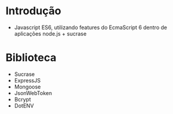 # Introdução
* Javascript ES6, utilizando features do EcmaScript 6 dentro de aplicações node.js + sucrase

# Biblioteca
* Sucrase
* ExpressJS
* Mongoose
* JsonWebToken
* Bcrypt
* DotENV